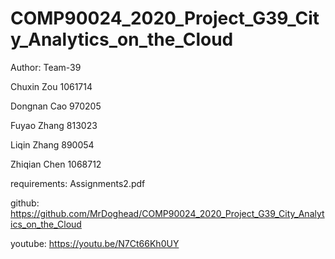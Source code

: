 # COMP90024_2020_Project_G39_City_Analytics_on_the_Cloud


Author: Team-39

Chuxin Zou  1061714

Dongnan Cao 970205

Fuyao Zhang 813023

Liqin Zhang 890054

Zhiqian Chen 1068712

requirements: Assignments2.pdf

github: https://github.com/MrDoghead/COMP90024_2020_Project_G39_City_Analytics_on_the_Cloud

youtube: https://youtu.be/N7Ct66Kh0UY

